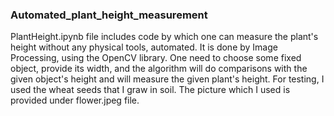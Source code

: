 ### Automated_plant_height_measurement

PlantHeight.ipynb file includes code by which one can measure the plant's height without any physical tools, automated. It is done by Image Processing, using the OpenCV library. One need to choose some fixed object, provide its width, and the algorithm will do comparisons with the given object's height and will measure the given plant's height. For testing, I used the wheat seeds that I graw in soil. The picture which I used is provided under flower.jpeg file. 
